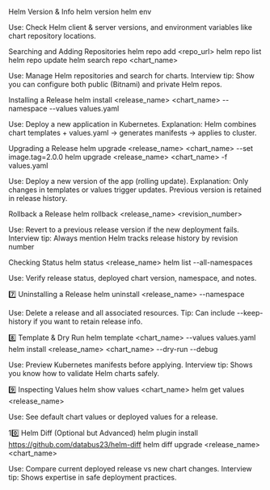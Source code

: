 Helm Version & Info
helm version
helm env

Use: Check Helm client & server versions, and environment variables like chart repository locations.

Searching and Adding Repositories
helm repo add <name> <repo_url>
helm repo list
helm repo update
helm search repo <chart_name>

Use: Manage Helm repositories and search for charts.
Interview tip: Show you can configure both public (Bitnami) and private Helm repos.

Installing a Release
helm install <release_name> <chart_name> --namespace <ns> --values values.yaml

Use: Deploy a new application in Kubernetes.
Explanation: Helm combines chart templates + values.yaml → generates manifests → applies to cluster.

Upgrading a Release
helm upgrade <release_name> <chart_name> --set image.tag=2.0.0
helm upgrade <release_name> <chart_name> -f values.yaml

Use: Deploy a new version of the app (rolling update).
Explanation: Only changes in templates or values trigger updates. Previous version is retained in release history.

Rollback a Release
helm rollback <release_name> <revision_number>

Use: Revert to a previous release version if the new deployment fails.
Interview tip: Always mention Helm tracks release history by revision number

Checking Status
helm status <release_name>
helm list --all-namespaces

Use: Verify release status, deployed chart version, namespace, and notes.

7️⃣ Uninstalling a Release
helm uninstall <release_name> --namespace <ns>

Use: Delete a release and all associated resources.
Tip: Can include --keep-history if you want to retain release info.

8️⃣ Template & Dry Run
helm template <chart_name> --values values.yaml
helm install <release_name> <chart_name> --dry-run --debug

Use: Preview Kubernetes manifests before applying.
Interview tip: Shows you know how to validate Helm charts safely.

9️⃣ Inspecting Values
helm show values <chart_name>
helm get values <release_name>

Use: See default chart values or deployed values for a release.

10️⃣ Helm Diff (Optional but Advanced)
helm plugin install https://github.com/databus23/helm-diff
helm diff upgrade <release_name> <chart_name>

Use: Compare current deployed release vs new chart changes.
Interview tip: Shows expertise in safe deployment practices.

